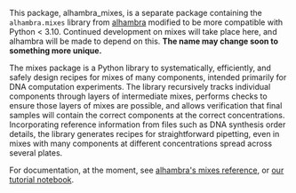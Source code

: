 This package, alhambra_mixes, is a separate package containing the `alhambra.mixes`
library from
[alhambra][alhambra] 
modified to be more compatible with Python < 3.10.  Continued development on
mixes will take place here, and alhambra will be made to depend on this.  **The
name may change soon to something more unique.**

The mixes package is a Python library to systematically, efficiently, and safely
design recipes for mixes of many components, intended primarily for DNA
computation experiments.  The library recursively tracks individual components
through layers of intermediate mixes, performs checks to ensure those layers of
mixes are possible, and allows verification that final samples will contain the
correct components at the correct concentrations. Incorporating reference
information from files such as DNA synthesis order details, the library
generates recipes for straightforward pipetting, even in mixes with many
components at different concentrations spread across several plates.

For documentation, at the moment, see [alhambra's mixes reference][mixref],
or [our tutorial notebook][tutorial].


[alhambra]: https://github.com/DNA-and-Natural-Algorithms-Group/alhambra
[mixref]: https://alhambra.readthedocs.io/en/v2/autoapi/alhambra/mixes/index.html
[tutorial]: https://github.com/cgevans/mixes/blob/main/tutorial.ipynb
